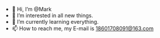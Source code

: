 - 👋 Hi, I’m @Mark
- 👀 I’m interested in all new things.
- 🌱 I’m currently learning everything.
- 📫 How to reach me, my E-mail is 18601708091@163.com

<!---
Yoken-Mao/Yoken-Mao is a ✨ special ✨ repository because its `README.md` (this file) appears on your GitHub profile.
You can click the Preview link to take a look at your changes.
--->
